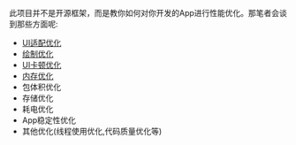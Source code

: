 此项目并不是开源框架，而是教你如何对你开发的App进行性能优化。那笔者会谈到那些方面呢:

- [UI适配优化](https://github.com/Ellen2018/AndroidOp/blob/master/pmsp.md)
- [绘制优化](https://github.com/Ellen2018/AndroidOp/blob/master/hzyh.md)
- [UI卡顿优化](https://github.com/Ellen2018/AndroidOp/blob/master/uikd.md)
- [内存优化](https://github.com/Ellen2018/AndroidOp/blob/master/ncyh.md)
- 包体积优化
- 存储优化
- 耗电优化
- App稳定性优化
- 其他优化(线程使用优化,代码质量优化等)

